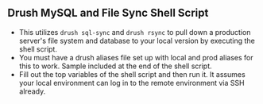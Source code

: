 ## Drush MySQL and File Sync Shell Script

* This utilizes `drush sql-sync` and `drush rsync` to pull down a production server's file system and database to your local version by executing the shell script.
* You must have a drush aliases file set up with local and prod aliases for this to work. Sample included at the end of the shell script.
* Fill out the top variables of the shell script and then run it. It assumes your local environment can log in to the remote environment via SSH already.
